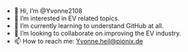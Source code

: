 - 👋 Hi, I’m @Yvonne2108
- 👀 I’m interested in EV related topics.
- 🌱 I’m currently learning to understand GitHub at all.
- 💞️ I’m looking to collaborate on improving the EV industry.
- 📫 How to reach me: Yvonne.heil@pionix.de


<!---
Yvonne2108/Yvonne2108 is a ✨ special ✨ repository because its `README.md` (this file) appears on your GitHub profile.
You can click the Preview link to take a look at your changes.
--->
